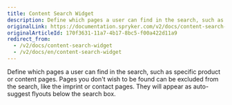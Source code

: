```yaml
---
title: Content Search Widget
description: Define which pages a user can find in the search, such as specific product or content pages.
originalLink: https://documentation.spryker.com/v2/docs/content-search-widget
originalArticleId: 170f3631-11a7-4b17-8bc5-f00a422d11a9
redirect_from:
  - /v2/docs/content-search-widget
  - /v2/docs/en/content-search-widget
---
```


Define which pages a user can find in the search, such as specific product or content pages. Pages you don't wish to be found can be excluded from the search, like the imprint or contact pages. They will appear as auto-suggest flyouts below the search box.

